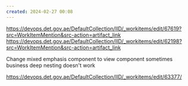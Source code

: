```yaml
---
created: 2024-02-27 00:08
---
```

https://devops.det.gov.ae/DefaultCollection/IID/_workitems/edit/67619?src=WorkItemMention&src-action=artifact_link
https://devops.det.gov.ae/DefaultCollection/IID/_workitems/edit/62198?src=WorkItemMention&src-action=artifact_link

Change mixed emphasis component to view component
sometimes business deep nesting doesn't work



https://devops.det.gov.ae/DefaultCollection/IID/_workitems/edit/63377/